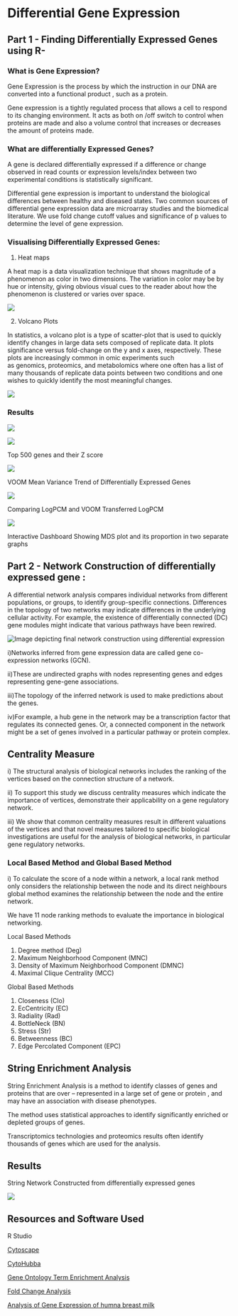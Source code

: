 
# Differential Gene Expression

## Part 1 - Finding Differentially Expressed Genes using R-

### What is Gene Expression?

Gene Expression is the process by which the instruction in our DNA are converted into a functional product , such as a protein.

Gene expression is a tightly regulated process that allows a cell to respond to its changing environment.
It acts as both on /off switch to control when proteins are made and also a volume control that increases or decreases the amount of proteins made.

### What are differentially Expressed Genes?

A gene is declared differentially expressed if a difference or change observed in read counts or expression levels/index between two experimental conditions is statistically significant.

Differential gene expression is important to understand the biological differences between healthy and diseased states. Two common sources of differential gene expression data are microarray studies and the biomedical literature. We use fold change cutoff values and significance of p values to determine the level of gene expression.

### Visualising Differentially Expressed Genes:

1. Heat maps

A heat map is a data visualization technique that shows magnitude of a phenomenon as color in two dimensions. The variation in color may be by hue or intensity, giving obvious visual cues to the reader about how the phenomenon is clustered or varies over space.

![](https://github.com/Rahul-Ganesan/Bioinformatics-and-Biological-Systems/blob/0893f928d572e0cd0485d042f3a6269a7ad86c5f/Differentially%20Expressed%20Genes/R/One.png)

2. Volcano Plots

In statistics, a volcano plot is a type of scatter-plot that is used to quickly identify changes in large data sets composed of replicate data. It plots significance versus fold-change on the y and x axes, respectively. These plots are increasingly common in omic experiments such as genomics, proteomics, and metabolomics where one often has a list of many thousands of replicate data points between two conditions and one wishes to quickly identify the most meaningful changes. 

![](https://github.com/Rahul-Ganesan/Bioinformatics-and-Biological-Systems/blob/0893f928d572e0cd0485d042f3a6269a7ad86c5f/Differentially%20Expressed%20Genes/R/Two.png)

### Results

![](https://github.com/Rahul-Ganesan/Bioinformatics-and-Biological-Systems/blob/0893f928d572e0cd0485d042f3a6269a7ad86c5f/Differentially%20Expressed%20Genes/R/Four.png)

![](https://github.com/Rahul-Ganesan/Bioinformatics-and-Biological-Systems/blob/0893f928d572e0cd0485d042f3a6269a7ad86c5f/Differentially%20Expressed%20Genes/R/Five.png)

Top 500 genes and their Z score

![](https://github.com/Rahul-Ganesan/Bioinformatics-and-Biological-Systems/blob/0893f928d572e0cd0485d042f3a6269a7ad86c5f/Differentially%20Expressed%20Genes/R/Six.png)

VOOM Mean Variance Trend of Differentially Expressed Genes

![](https://github.com/Rahul-Ganesan/Bioinformatics-and-Biological-Systems/blob/0893f928d572e0cd0485d042f3a6269a7ad86c5f/Differentially%20Expressed%20Genes/R/Seven.png)

Comparing LogPCM and VOOM Transferred LogPCM

![](https://github.com/Rahul-Ganesan/Bioinformatics-and-Biological-Systems/blob/0893f928d572e0cd0485d042f3a6269a7ad86c5f/Differentially%20Expressed%20Genes/R/Eight.png)

Interactive Dashboard Showing MDS plot and its proportion in two separate graphs

## Part 2 - Network Construction of differentially expressed gene :

A differential network analysis compares individual networks from different populations, or groups, to identify group-specific connections. Differences in the topology of two networks may indicate differences in the underlying cellular activity. For example, the existence of differentially connected (DC) gene modules might indicate that various pathways have been rewired.

![Image depicting final network construction using differential expression](https://github.com/Rahul-Ganesan/Bioinformatics-and-Biological-Systems/blob/db858d2df41c002bf2fbf91dcb3bb5a81a35a370/Differentially%20Expressed%20Genes/One.png)

i)Networks inferred from gene expression data are called gene co-expression networks (GCN).

ii)These are undirected graphs with nodes representing genes and edges representing gene-gene associations.

iii)The topology of the inferred network is used to make predictions about the genes. 

iv)For example, a hub gene in the network may be a transcription factor that regulates its connected genes. Or, a connected component in the network might be a set of genes involved in a particular pathway or protein complex.

## Centrality Measure

i) The structural analysis of biological networks includes the ranking of the vertices based on the connection structure of a network.

ii) To support this study we discuss centrality measures which indicate the importance of vertices, demonstrate their applicability on a gene regulatory network. 

iii) We show that common centrality measures result in different valuations of the vertices and that novel measures tailored to specific biological investigations are useful for the analysis of biological networks, in particular gene regulatory networks.

### Local Based Method and Global Based Method

i) To calculate the score of a node within a network, a local rank method only considers the relationship between the node and its direct neighbours 
global method examines the relationship between the node and the entire network.

We have 11 node ranking methods to evaluate the importance in biological networking.

Local Based Methods

1. Degree method (Deg)
2. Maximum Neighborhood Component (MNC)
3. Density of Maximum Neighborhood Component (DMNC)
4. Maximal Clique Centrality (MCC)

Global Based Methods

1. Closeness (Clo)
2. EcCentricity (EC)
3. Radiality (Rad)
4. BottleNeck (BN)
5. Stress (Str)
6. Betweenness (BC)
7. Edge Percolated Component (EPC)

## String Enrichment Analysis

String Enrichment Analysis is a method to identify classes of genes and proteins that are over – represented in a large set of gene or protein , and may have an association with disease phenotypes. 

The method uses statistical approaches to identify significantly enriched or depleted groups of genes. 

Transcriptomics technologies and proteomics results often identify thousands of genes which are used for the analysis.

## Results

String Network Constructed from differentially expressed genes

![](https://github.com/Rahul-Ganesan/Bioinformatics-and-Biological-Systems/blob/f8c664f1cce509769173b7089c361c5d9a866f82/Differentially%20Expressed%20Genes/STRING%20network.png)

## Resources and Software Used

R Studio

[Cytoscape](https://cytoscape.org/)

[CytoHubba](https://bmcsystbiol.biomedcentral.com/articles/10.1186/1752-0509-8-S4-S11)

[Gene Ontology Term Enrichment Analysis](https://pubmed.ncbi.nlm.nih.gov/27780226/)

[Fold Change Analysis](https://bmcbioinformatics.biomedcentral.com/articles/10.1186/1471-2105-13-S2-S11)

[Analysis of Gene Expression of humna breast milk](https://www.ncbi.nlm.nih.gov/pmc/articles/PMC8605299/)
